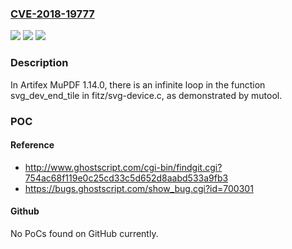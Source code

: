 ### [CVE-2018-19777](https://cve.mitre.org/cgi-bin/cvename.cgi?name=CVE-2018-19777)
![](https://img.shields.io/static/v1?label=Product&message=n%2Fa&color=blue)
![](https://img.shields.io/static/v1?label=Version&message=n%2Fa&color=blue)
![](https://img.shields.io/static/v1?label=Vulnerability&message=n%2Fa&color=brighgreen)

### Description

In Artifex MuPDF 1.14.0, there is an infinite loop in the function svg_dev_end_tile in fitz/svg-device.c, as demonstrated by mutool.

### POC

#### Reference
- http://www.ghostscript.com/cgi-bin/findgit.cgi?754ac68f119e0c25cd33c5d652d8aabd533a9fb3
- https://bugs.ghostscript.com/show_bug.cgi?id=700301

#### Github
No PoCs found on GitHub currently.

